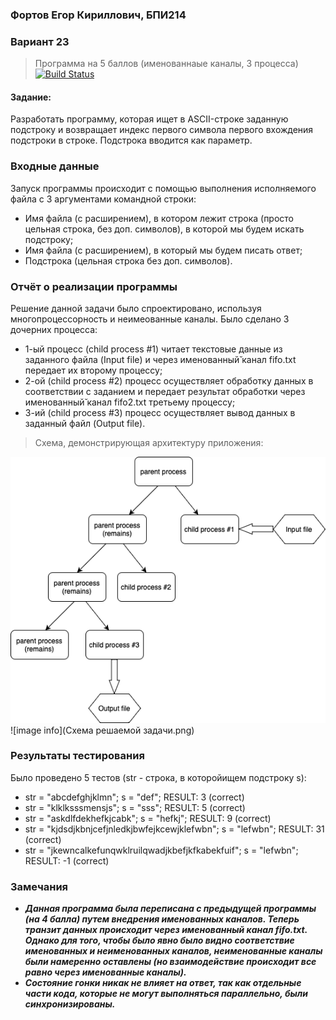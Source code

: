 ### Фортов Егор Кириллович, БПИ214
### Вариант 23
> Программа на 5 баллов (именованнаые каналы, 3 процесса) [![Build Status](https://travis-ci.org/joemccann/dillinger.svg?branch=master)](https://travis-ci.org/joemccann/dillinger)

#### Задание:
Разработать программу, которая ищет в ASCII-строке заданную подстроку и возвращает индекс первого символа первого вхождения подстроки в строке. Подстрока вводится как параметр.

### Входные данные
Запуск программы происходит с помощью выполнения исполняемого файла с 3 аргументами командной строки:
 - Имя файла (с расширением), в котором лежит строка (просто цельная строка, без доп. символов), в которой мы будем искать подстроку;
 - Имя файла (с расширением), в который мы будем писать ответ;
 - Подстрока (цельная строка без доп. символов).


### Отчёт о реализации программы
Решение данной задачи было спроектировано, используя многопроцессорность и неимеованные каналы. Было сделано 3 дочерних процесса:
 - 1-ый процесс (child process #1) читает текстовые данные из заданного файла (Input file) и через именованный̆ канал fifo.txt передает их второму процессу;
 - 2-ой (child process #2) процесс осуществляет обработку данных в соответствии с заданием и передает результат обработки через именованный̆ канал fifo2.txt третьему процессу;
 - 3-ий (child process #3) процесс осуществляет вывод данных в заданный файл (Output file).

> Схема, демонстрирующая архитектуру приложения:

<img src="Схема решаемой задачи.png" alt="Picture for VS Code" />
![image info](Схема решаемой задачи.png)


### Результаты тестирования
Было проведено 5 тестов (str - строка, в которойищем подстроку s):
 - str = "abcdefghjklmn"; s = "def"; RESULT: 3 (correct)
 - str = "klklksssmensjs"; s = "sss"; RESULT: 5 (correct)
 - str = "askdlfdekhefkjcabk"; s = "hefkj"; RESULT: 9 (correct)
 - str = "kjdsdjkbnjcefjnledkjbwfejkcewjklefwbn"; s = "lefwbn"; RESULT: 31 (correct)
 - str = "jkewncalkefunqwklruilqwadjkbefjkfkabekfuif"; s = "lefwbn"; RESULT: -1 (correct)

### Замечания
 - ***Данная программа была переписана с предыдущей программы (на 4 балла) путем внедрения именованных каналов. Теперь транзит данных происходит через именованный канал fifo.txt. Однако для того, чтобы было явно было видно соответствие именованных и неименованных каналов, неименованные каналы были намеренно оставлены (но взаимодействие происходит все равно через именованные каналы).***
 - ***Состояние гонки никак не влияет на ответ, так как отдельные части кода, которые не могут выполняться параллельно, были синхронизированы.***




